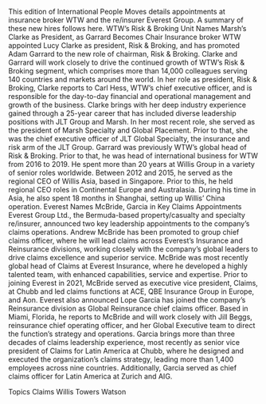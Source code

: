 This edition of International People Moves details appointments at insurance broker WTW and the re/insurer Everest Group.
A summary of these new hires follows here.
WTW’s Risk & Broking Unit Names Marsh’s Clarke as President, as Garrard Becomes Chair
Insurance broker WTW appointed Lucy Clarke as president, Risk & Broking, and has promoted Adam Garrard to the new role of chairman, Risk & Broking.
Clarke and Garrard will work closely to drive the continued growth of WTW’s Risk & Broking segment, which comprises more than 14,000 colleagues serving 140 countries and markets around the world.
In her role as president, Risk & Broking, Clarke reports to Carl Hess, WTW’s chief executive officer, and is responsible for the day-to-day financial and operational management and growth of the business.
Clarke brings with her deep industry experience gained through a 25-year career that has included diverse leadership positions with JLT Group and Marsh. In her most recent role, she served as the president of Marsh Specialty and Global Placement. Prior to that, she was the chief executive officer of JLT Global Specialty, the insurance and risk arm of the JLT Group.
Garrard was previously WTW’s global head of Risk & Broking. Prior to that, he was head of international business for WTW from 2016 to 2019. He spent more than 20 years at Willis Group in a variety of senior roles worldwide. Between 2012 and 2015, he served as the regional CEO of Willis Asia, based in Singapore. Prior to this, he held regional CEO roles in Continental Europe and Australasia. During his time in Asia, he also spent 18 months in Shanghai, setting up Willis’ China operation.
Everest Names McBride, Garcia in Key Claims Appointments
Everest Group Ltd., the Bermuda-based property/casualty and specialty re/insurer, announced two key leadership appointments to the company’s claims operations.
Andrew McBride has been promoted to group chief claims officer, where he will lead claims across Everest’s Insurance and Reinsurance divisions, working closely with the company’s global leaders to drive claims excellence and superior service. McBride was most recently global head of Claims at Everest Insurance, where he developed a highly talented team, with enhanced capabilities, service and expertise. Prior to joining Everest in 2021, McBride served as executive vice president, Claims, at Chubb and led claims functions at ACE, QBE Insurance Group in Europe, and Aon.
Everest also announced Lope Garcia has joined the company’s Reinsurance division as Global Reinsurance chief claims officer. Based in Miami, Florida, he reports to McBride and will work closely with Jill Beggs, reinsurance chief operating officer, and her Global Executive team to direct the function’s strategy and operations.
Garcia brings more than three decades of claims leadership experience, most recently as senior vice president of Claims for Latin America at Chubb, where he designed and executed the organization’s claims strategy, leading more than 1,400 employees across nine countries. Additionally, Garcia served as chief claims officer for Latin America at Zurich and AIG.

Topics
Claims
Willis Towers Watson
